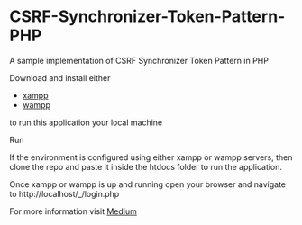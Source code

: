 # CSRF-Synchronizer-Token-Pattern-PHP
A sample implementation of CSRF Synchronizer Token Pattern in PHP

Download and install either

-   [xampp](https://www.apachefriends.org/index.html)
-   [wampp](http://www.wampserver.com/en/)

to run this application your local machine

Run

If the environment is configured using either xampp or wampp servers, then clone the repo and paste it inside the htdocs folder to run the application.

Once xampp or wampp is up and running open your browser and navigate to http://localhost/_/login.php

For more information visit [Medium](https://medium.com/@umeshae/csrf-synchronizer-token-pattern-and-double-submit-cookies-pattern-in-php-ea2ecf6083b6)
